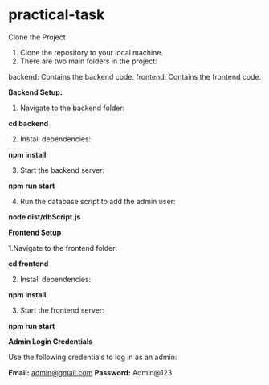 # practical-task

Clone the Project
  1. Clone the repository to your local machine.
  2. There are two main folders in the project:

backend: Contains the backend code.
frontend: Contains the frontend code.

**Backend Setup:**

1. Navigate to the backend folder: 
        
  **cd backend**
  
2. Install dependencies: 
      
  **npm install**
  
3. Start the backend server: 
      
  **npm run start**
  
4. Run the database script to add the admin user: 
      
  **node dist/dbScript.js**

**Frontend Setup**

1.Navigate to the frontend folder:
      
  **cd frontend**
  
2. Install dependencies:
     
  **npm install**
  
3. Start the frontend server: 
      
  **npm run start**


  **Admin Login Credentials**
  
  Use the following credentials to log in as an admin:

  **Email:** admin@gmail.com
  **Password:** Admin@123
